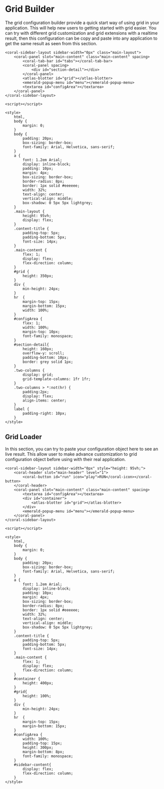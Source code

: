 # Grid Builder

The grid configuration builder provide a quick start way of using grid in your application. This will help new users to getting started with grid easier. You can try with different grid customization and grid extensions with a realtime result, then this configuration can be copy and paste into any application to get the same result as seen from this section.

```live(builder)
<coral-sidebar-layout sidebar-width="0px" class="main-layout">
	<coral-panel slot="main-content" class="main-content" spacing>
		<coral-tab-bar id="tabs"></coral-tab-bar>
		<coral-panel spacing>
			<div id="section-detail"></div>
		</coral-panel>
		<atlas-blotter id="grid"></atlas-blotter>
		<emerald-popup-menu id="menu"></emerald-popup-menu>
		<textarea id="configArea"></textarea>
	</coral-panel>
</coral-sidebar-layout>

<script></script>

<style>
	html,
	body {
		margin: 0;
	}
	body {
		padding: 20px;
		box-sizing: border-box;
		font-family: Arial, Helvetica, sans-serif;
	}
	a {
		font: 1.2em Arial;
		display: inline-block;
		padding: 10px;
		margin: 4px;
		box-sizing: border-box;
		border-radius: 8px;
		border: 1px solid #eeeeee;
		width: 32%;
		text-align: center;
		vertical-align: middle;
		box-shadow: 0 5px 5px lightgrey;
	}
	.main-layout {
		height: 95vh;
		display: flex;
	}
	.content-title {
		padding-top: 5px;
		padding-bottom: 5px;
		font-size: 14px;
	}
	.main-content {
		flex: 1;
		display: flex;
		flex-direction: column;
	}
	#grid {
		height: 350px;
	}
	div {
		min-height: 24px;
	}
	hr  {
		margin-top: 15px;
		margin-bottom: 15px;
		width: 100%;
	}
	#configArea {
		flex: 1;
		width: 100%;
		margin-top: 10px;
		font-family: monospace;
	}
	#section-detail{
		height: 160px;
		overflow-y: scroll;
		padding-bottom: 10px;
		border: grey solid 1px;
	}
	.two-columns {
		display: grid;
		grid-template-columns: 1fr 1fr;
	}
	.two-columns > *:not(hr) {
		padding:2px;
		display: flex;
		align-items: center;
	}
	label {
		padding-right: 10px;
	}
</style>
```

## Grid Loader 

In this section, you can try to paste your configuration object here to see an live result. This allow user to make advance customization to grid configuration object before using with their real application.

```live(loader)
<coral-sidebar-layout sidebar-width="0px" style="height: 95vh;">
	<coral-header slot="main-header" level="1">
		<coral-button id="run" icon="play">RUN</coral-icon></coral-button>
	</coral-header>
	<coral-panel slot="main-content" class="main-content" spacing>
		<textarea id="configArea"></textarea>
		<div id="container">
			<atlas-blotter id="grid"></atlas-blotter>
		</div>
		<emerald-popup-menu id="menu"></emerald-popup-menu>
	</coral-panel>
</coral-sidebar-layout>

<script></script>

<style>
	html,
	body {
		margin: 0;
	}
	body {
		padding: 20px;
		box-sizing: border-box;
		font-family: Arial, Helvetica, sans-serif;
	}
	a {
		font: 1.2em Arial;
		display: inline-block;
		padding: 10px;
		margin: 4px;
		box-sizing: border-box;
		border-radius: 8px;
		border: 1px solid #eeeeee;
		width: 32%;
		text-align: center;
		vertical-align: middle;
		box-shadow: 0 5px 5px lightgrey;
	}
	.content-title {
		padding-top: 5px;
		padding-bottom: 5px;
		font-size: 14px;
	}
	.main-content {
		flex: 1;
		display: flex;
		flex-direction: column;
	}
	#container {
		height: 400px;
	}
	#grid{
		height: 100%;
	}
	div {
		min-height: 24px;
	}
	hr  {
		margin-top: 15px;
		margin-bottom: 15px;
	}
	#configArea {
		width: 100%;
		padding-top: 15px;
		height: 300px;
		margin-bottom: 8px;
		font-family: monospace;
	}
	#sidebar-content{
		display: flex;
		flex-direction: column;
	}
</style>
```
